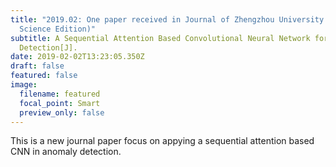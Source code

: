 ```yaml
---
title: "2019.02: One paper received in Journal of Zhengzhou University (Natural
  Science Edition)"
subtitle: A Sequential Attention Based Convolutional Neural Network for Anomaly
  Detection[J].
date: 2019-02-02T13:23:05.350Z
draft: false
featured: false
image:
  filename: featured
  focal_point: Smart
  preview_only: false
---
```

This is a new journal paper focus on appying a sequential attention based CNN in anomaly detection.